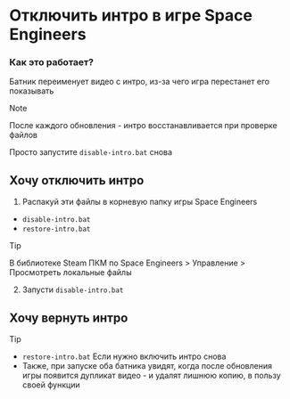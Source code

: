 # Отключить интро в игре Space Engineers

### Как это работает?
Батник переименует видео с интро, из-за чего игра перестанет его показывать

> [!NOTE]
> После каждого обновления - интро восстанавливается при проверке файлов
>
> Просто запустите `disable-intro.bat` снова

## Хочу отключить интро

1. Распакуй эти файлы в корневую папку игры Space Engineers
- `disable-intro.bat`
- `restore-intro.bat`

>[!tip]
>В библиотеке Steam ПКМ по Space Engineers > Управление > Просмотреть локальные файлы

2. Запусти `disable-intro.bat`

## Хочу вернуть интро
> [!TIP]
> - `restore-intro.bat` Если нужно включить интро снова
> - Также, при запуске оба батника увидят, когда после обновления игры появится дупликат видео - и удалят лишнюю копию, в пользу своей функции

